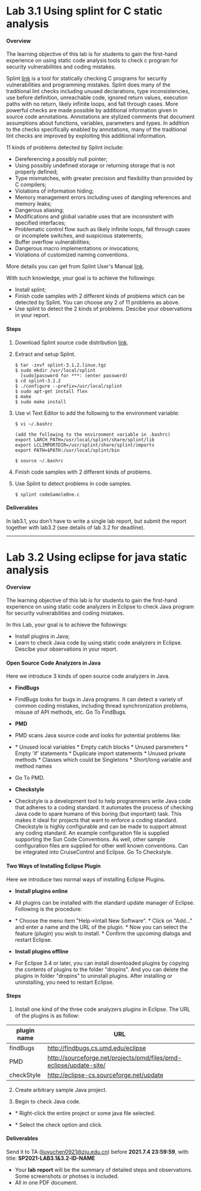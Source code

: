 # **Lab 3.1** Using splint for C static analysis

#### **Overview**

The learning objective of this lab is for students to gain the first-hand experience on using static code analysis tools to   check c program for security vulnerabilities and coding mistakes.

Splint [link](http://www.splint.org/) is a tool for statically checking C programs for security vulnerabilities  and programming mistakes.  Splint does many of the traditional lint  checks including unused declarations, type inconsistencies, use before  definition, unreachable code, ignored return values, execution paths  with no return, likely infinite loops, and fall through cases.  More  powerful checks are made possible by additional information given in  source code annotations.  Annotations are stylized comments that  document assumptions about functions, variables, parameters and types.   In addition to the checks specifically enabled by annotations, many of  the traditional lint checks are improved by exploiting this additional  information. 

11 kinds of problems detected by Splint include:

- Dereferencing a possibly null pointer;
- Using possibly undefined storage or returning storage that is not properly defined;
- Type mismatches, with greater precision and flexibility than provided by C compilers;
- Violations of information hiding;
- Memory management errors including uses of dangling references and memory leaks;
- Dangerous aliasing;
- Modifications and global variable uses that are inconsistent with specified interfaces;
- Problematic control flow such as likely infinite loops, fall through cases or incomplete switches, and suspicious statements;
- Buffer overflow vulnerabilities;
- Dangerous macro implementations or invocations;
- Violations of customized naming conventions.

More details you can get from Splint User's Manual [link](http://www.splint.org/manual/manual.html#memory).

With such knowledge, your goal is to achieve the followings:

- Install splint;
- Finish code samples with 2 different kinds of problems which can be detected by Splint. You can choose any 2 of 11 problems as above.
- Use splint to detect the 2 kinds of problems. Descibe your observations in your report.

#### Steps                

1. Download Splint source code distribution [link](http://www.splint.org/downloads/splint-3.1.2.src.tgz).

2. Extract and setup Splint.

   ```shell
   $ tar -zxvf splint-3.1.2.linux.tgz
   $ sudo mkdir /usr/local/splint
     [sudo]password for ***: (enter password)
   $ cd splint-3.1.2
   $ ./configure --prefix=/usr/local/splint
   $ sudo apt-get install flex
   $ make
   $ sudo make install
   ```

3. Use vi Text Editor to add the following to the  environment variable:

   ```shell
   $ vi ~/.bashrc
   
   (add the following to the environment variable in .bashrc)
   export LARCH_PATH=/usr/local/splint/share/splint/lib
   export LCLIMPORTDIR=/usr/splint/share/splint/imports
   export PATH=$PATH:/usr/local/splint/bin
   
   $ source ~/.bashrc
   ```

4. Finish code samples with 2 different kinds of problems.

5. Use Splint to detect problems in code samples.

   ```shell
   $ splint codeSamoleOne.c
   ```

#### Deliverables

In lab3.1, you don’t have to write a single  lab report, but submit the report together with lab3.2 (see details of lab 3.2 for  deadline).  

---



# Lab 3.2 Using eclipse for java static analysis

#### **Overview**

The learning objective of this lab is for students to gain the first-hand experience on using static code analyzers in  Eclipse to check  Java program for security vulnerabilities and coding  mistakes.

In this Lab, your goal is to achieve the followings:

- Install plugins in Java;
- Learn to check Java code by using static code analyzers in Eclipse. Descibe your observations in your report.

#### Open Source Code Analyzers in Java

Here we introduce 3 kinds of open source code analyzers in Java.

- **FindBugs**

- FindBugs looks for bugs in Java programs. It can  detect a variety of common coding mistakes, including thread  synchronization problems, misuse of API methods, etc. Go To FindBugs. 

- **PMD**

- PMD scans Java source code and looks for potential problems like: 

- \* Unused local variables 
  \* Empty catch blocks 
  \* Unused parameters 
  \* Empty 'if' statements 
  \* Duplicate import statements 
  \* Unused private methods 
  \* Classes which could be Singletons 
  \* Short/long variable and method names

- Go To PMD.

- **Checkstyle**

- Checkstyle is a development tool to help programmers write Java code  that adheres to a coding standard. It automates the process of checking  Java code to spare humans of this boring (but important) task. This  makes it ideal for projects that want to enforce a coding standard.  Checkstyle is highly configurable and can be made to support almost any  coding standard. An example configuration file is supplied supporting  the Sun Code Conventions. As well, other sample configuration files are  supplied for other well known conventions. Can be integrated into  CruiseControl and Eclipse. Go To Checkstyle.

#### Two Ways of Installing Eclipse Plugin

Here we introduce two normal ways of installing Eclipse Plugins.

- **Install plugins online**

- All plugins can be installed with the standard update manager of Eclipse. Following is the procedure: 

- \* Choose the menu item "Help->Intall New Software".
  \* Click on "Add..." and enter a name  and the URL of the plugin.
  \* Now you can select the feature (plugin) you wish to install.
  \* Confirm the upcoming dialogs and restart Eclipse.

- **Install plugins offline**

- For Eclipse 3.4 or later, you can install downloaded plugins by copying the contents of plugins to the folder "dropins". And you can delete the plugins in folder "dropins" to uninstall plugins. After  installing or uninstalling, you need to restart Eclipse.

#### Steps                

1. Install one kind of the  three code analyzers plugins in Eclipse. The URL of the plugins is as follow:

| plugin name | URL                                                          |
| ----------- | ------------------------------------------------------------ |
| findBugs    | http://findbugs.cs.umd.edu/eclipse                           |
| PMD         | http://sourceforge.net/projects/pmd/files/pmd-eclipse/update-site/ |
| checkStyle  | http://eclipse-cs.sourceforge.net/update                     |

2. Create arbitrary sample Java project.

3. Begin to check Java code.

- \* Right-click  the entire project or some java file selected.

- \* Select the check option and click.

#### Deliverables

Send it to TA ([liuyuchen0921@zju.edu.cn](mailto:liuyuchen0921@zju.edu.cn)) before **2021.7.4 23:59:59**, with title: **SP2021-LAB3.1&3.2-ID-NAME**

- Your **lab** **report** will be the summary of detailed steps and observations. Some screenshots or photoes is included.
- All in one PDF document.